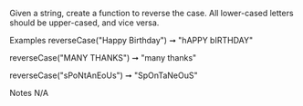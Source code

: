 Given a string, create a function to reverse the case. All lower-cased letters should be upper-cased, and vice versa.

Examples
reverseCase("Happy Birthday") ➞ "hAPPY bIRTHDAY"

reverseCase("MANY THANKS") ➞ "many thanks"

reverseCase("sPoNtAnEoUs") ➞ "SpOnTaNeOuS"

Notes
N/A